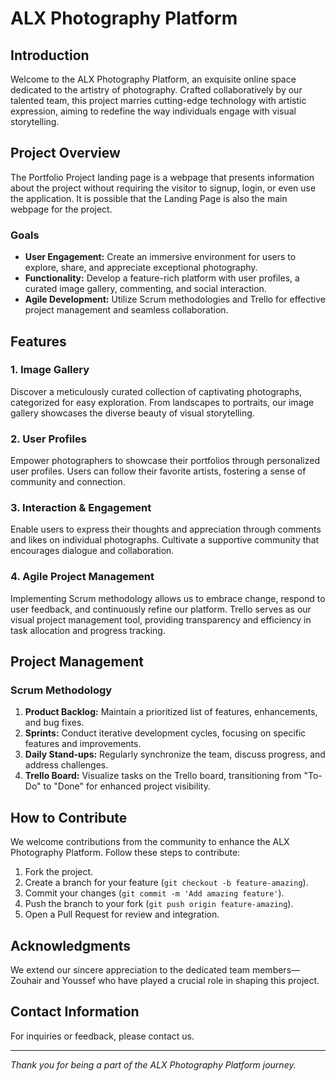 # ALX Photography Platform

## Introduction

Welcome to the ALX Photography Platform, an exquisite online space dedicated to the artistry of photography. Crafted collaboratively by our talented team, this project marries cutting-edge technology with artistic expression, aiming to redefine the way individuals engage with visual storytelling.

## Project Overview

The Portfolio Project landing page is a webpage that presents information about the project without requiring the visitor to signup, login, or even use the application. It is possible that the Landing Page is also the main webpage for the project.

### Goals

- **User Engagement:** Create an immersive environment for users to explore, share, and appreciate exceptional photography.
- **Functionality:** Develop a feature-rich platform with user profiles, a curated image gallery, commenting, and social interaction.
- **Agile Development:** Utilize Scrum methodologies and Trello for effective project management and seamless collaboration.

## Features

### 1. Image Gallery

Discover a meticulously curated collection of captivating photographs, categorized for easy exploration. From landscapes to portraits, our image gallery showcases the diverse beauty of visual storytelling.

### 2. User Profiles

Empower photographers to showcase their portfolios through personalized user profiles. Users can follow their favorite artists, fostering a sense of community and connection.

### 3. Interaction & Engagement

Enable users to express their thoughts and appreciation through comments and likes on individual photographs. Cultivate a supportive community that encourages dialogue and collaboration.

### 4. Agile Project Management

Implementing Scrum methodology allows us to embrace change, respond to user feedback, and continuously refine our platform. Trello serves as our visual project management tool, providing transparency and efficiency in task allocation and progress tracking.

## Project Management

### Scrum Methodology

1. **Product Backlog:** Maintain a prioritized list of features, enhancements, and bug fixes.
2. **Sprints:** Conduct iterative development cycles, focusing on specific features and improvements.
3. **Daily Stand-ups:** Regularly synchronize the team, discuss progress, and address challenges.
4. **Trello Board:** Visualize tasks on the Trello board, transitioning from "To-Do" to "Done" for enhanced project visibility.

## How to Contribute

We welcome contributions from the community to enhance the ALX Photography Platform. Follow these steps to contribute:

1. Fork the project.
2. Create a branch for your feature (`git checkout -b feature-amazing`).
3. Commit your changes (`git commit -m 'Add amazing feature'`).
4. Push the branch to your fork (`git push origin feature-amazing`).
5. Open a Pull Request for review and integration.

## Acknowledgments

We extend our sincere appreciation to the dedicated team members— Zouhair and Youssef who have played a crucial role in shaping this project.

## Contact Information

For inquiries or feedback, please contact us.

---
*Thank you for being a part of the ALX Photography Platform journey.*
